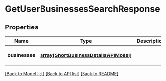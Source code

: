 # GetUserBusinessesSearchResponse

## Properties
Name | Type | Description | Notes
------------ | ------------- | ------------- | -------------
**businesses** | [**array[ShortBusinessDetailsAPIModel]**](ShortBusinessDetailsAPIModel.md) |  | [optional] [default to null]

[[Back to Model list]](../README.md#documentation-for-models) [[Back to API list]](../README.md#documentation-for-api-endpoints) [[Back to README]](../README.md)


